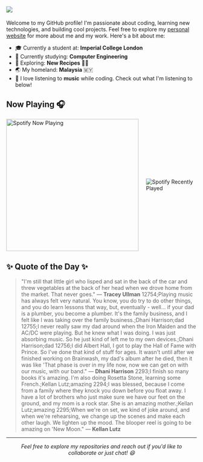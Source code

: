 <h1>
    <img src="https://readme-typing-svg.herokuapp.com/?font=Montserrat&weight=600&color=000000&size=35&center=false&vCenter=true&width=500&height=70&duration=4000&lines=Hi+there+👋;+I'm+Samuel+!;" />
</h1>

Welcome to my GitHub profile! I'm passionate about coding, learning new technologies, and building cool projects. Feel free to explore my [personal website](https://samuelkhoo.vercel.app/) for more about me and my work. Here's a bit about me:

- 🎓 Currently a student at: **Imperial College London** 
- 🌱 Currently studying: **Computer Engineering**
- 🔭 Exploring: **New Recipes** 👨‍🍳
- 🌏 My homeland: **Malaysia** 🇲🇾
- 🎵 I love listening to **music** while coding. Check out what I'm listening to below!

## Now Playing 🎧

<div style="display: flex; justify-content: center; align-items: center; gap: 20px;">
  <div>
    <a href="https://spotify-github-profile.kittinanx.com/api/view?uid=samuel-khoo&redirect=true">
      <img src="https://spotify-github-profile.kittinanx.com/api/view?uid=samuel-khoo&cover_image=true&theme=novatorem&show_offline=false&background_color=121212&interchange=false&bar_color=53b14f&bar_color_cover=true" alt="Spotify Now Playing" style="width: 350px;"/>
    </a>
  </div>
  <div>
    <img src="https://spotify-recently-played-readme.vercel.app/api?user=samuel-khoo&count=3&unique={true}&width=350" alt="Spotify Recently Played" />
  </div>
</div>

## ✨ Quote of the Day ✨

> "I'm still that little girl who lisped and sat in the back of the car and threw vegetables at the back of her head when we drove home from the market. That never goes." — **Tracey Ullman**
12754;Playing music has always felt very natural. You know, you do try to do other things, and you do learn lessons that way, but, eventually - well... if your dad is a plumber, you become a plumber. It's the family business, and I felt like I was taking over the family business.;Dhani Harrison;dad
12755;I never really saw my dad around when the Iron Maiden and the AC/DC were playing. But he knew what I was doing. I was just absorbing music. So he just kind of left me to my own devices.;Dhani Harrison;dad
12756;I did Albert Hall, I got to play the Hall of Fame with Prince. So I've done that kind of stuff for ages. It wasn't until after we finished working on Brainwash, my dad's album after he died, then it was like 'That phase is over in my life now, now we can get on with our music, with our band." — **Dhani Harrison**
2293;I finish so many books it's amazing. I'm also doing Rosetta Stone, learning some French.;Kellan Lutz;amazing
2294;I was blessed, because I come from a family where they knock you down before you float away. I have a lot of brothers who just make sure we have our feet on the ground, and my mom is a rock star. She is an amazing mother.;Kellan Lutz;amazing
2295;When we're on set, we kind of joke around, and when we're rehearsing, we change up the scenes and make each other laugh. We lighten up the mood. The blooper reel is going to be amazing on 'New Moon." — **Kellan Lutz**

---
<p align="center">
  <i>Feel free to explore my repositories and reach out if you'd like to collaborate or just chat! 😄</i>
</p>

